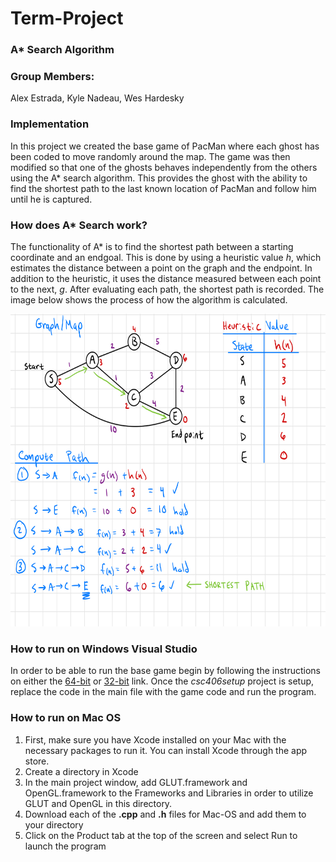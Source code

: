 # Term-Project
### A* Search Algorithm
### Group Members:
  Alex Estrada, Kyle Nadeau, Wes Hardesky
  
### Implementation
In this project we created the base game of PacMan where each ghost has been coded to move randomly around the map. The game was then modified so that one of the ghosts behaves independently from the others using the A* search algorithm. This provides the ghost with the ability to find the shortest path to the last known location of PacMan and follow him until he is captured.

### How does A* Search work?
The functionality of A* is to find the shortest path between a starting coordinate and an endgoal. This is done by using a heuristic value *h*, which estimates the distance between a point on the graph and the endpoint. In addition to the heuristic, it uses the distance measured between each point to the next, *g*. After evaluating each path, the shortest path is recorded. The image below shows the process of how the algorithm is calculated.

<img src="https://raw.githubusercontent.com/aestrada30/Term-Project/main/AStar.png" height="500" width="700" >

### How to run on Windows Visual Studio 
In order to be able to run the base game begin by following the instructions on either the [64-bit](https://github.com/djperrone/glew_glut_64) or [32-bit](https://github.com/djperrone/opengl_glew_glut_starter) link.  Once the *csc406setup* project is setup, replace the code in the main file with the game code and run the program.

### How to run on Mac OS
1. First, make sure you have Xcode installed on your Mac with the necessary packages to run it.  You can install Xcode through the app store.
2. Create a directory in Xcode 
3. In the main project window, add GLUT.framework and OpenGL.framework to the Frameworks and Libraries in order to utilize GLUT and OpenGL in this directory.
4. Download each of the **.cpp** and **.h** files for Mac-OS and add them to your directory
5. Click on the Product tab at the top of the screen and select Run to launch the program
